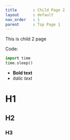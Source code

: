 ```yaml
---
title       : Child Page 2
layout      : default
nav_order   : 1
parent      : Top Page 1
---
```


This is child 2 page

Code:

```python
import time
time.sleep()
```

- **Bold text**
- _italic text_

# H1
## H2
### H3